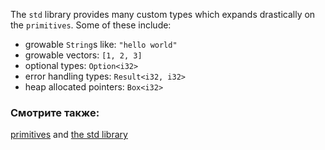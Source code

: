 The `std` library provides many custom types which expands drastically on
the `primitives`. Some of these include:

* growable `String`s like: `"hello world"`
* growable vectors: `[1, 2, 3]`
* optional types: `Option<i32>`
* error handling types: `Result<i32, i32>`
* heap allocated pointers: `Box<i32>`

### Смотрите также:

[primitives][primitives] and [the std library][std]

[primitives]: primitives.html
[std]: https://doc.rust-lang.org/std/